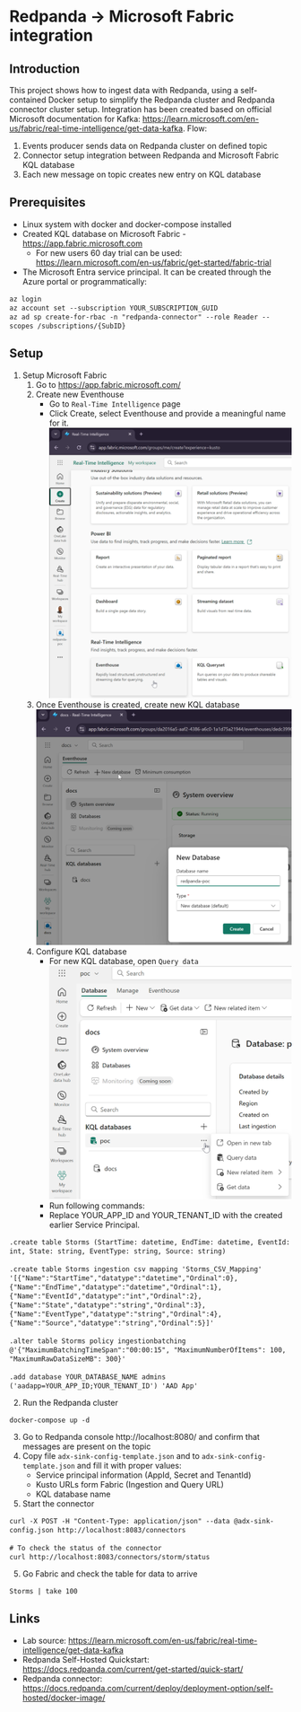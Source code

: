 # Redpanda -> Microsoft Fabric integration

## Introduction
This project shows how to ingest data with Redpanda, using a self-contained Docker setup to simplify the Redpanda cluster and Redpanda connector cluster setup. Integration has been created based on official Microsoft documentation for Kafka: https://learn.microsoft.com/en-us/fabric/real-time-intelligence/get-data-kafka.
Flow:
1. Events producer sends data on Redpanda cluster on defined topic
2. Connector setup integration between Redpanda and Microsoft Fabric KQL database
3. Each new message on topic creates new entry on KQL database

## Prerequisites
* Linux system with docker and docker-compose installed
* Created KQL database on Microsoft Fabric - https://app.fabric.microsoft.com
    * For new users 60 day trial can be used: https://learn.microsoft.com/en-us/fabric/get-started/fabric-trial
* The Microsoft Entra service principal. It can be created through the Azure portal or programmatically:
```
az login
az account set --subscription YOUR_SUBSCRIPTION_GUID
az ad sp create-for-rbac -n "redpanda-connector" --role Reader --scopes /subscriptions/{SubID}
```

## Setup
1. Setup Microsoft Fabric
    1. Go to https://app.fabric.microsoft.com/
    2. Create new Eventhouse
        * Go to `Real-Time Intelligence` page
        * Click Create, select Eventhouse and provide a meaningful name for it.
        ![Create Eventhouse](docs/create-eventhouse.png)
    3. Once Eventhouse is created, create new KQL database
    ![Create KQL db](docs/create-kql-db.png)
    4. Configure KQL database
        * For new KQL database, open `Query data`
        ![Create KQL db](docs/query-data.png)
        * Run following commands:
        * Replace YOUR_APP_ID and YOUR_TENANT_ID with the created earlier Service Principal.
```
.create table Storms (StartTime: datetime, EndTime: datetime, EventId: int, State: string, EventType: string, Source: string)

.create table Storms ingestion csv mapping 'Storms_CSV_Mapping' '[{"Name":"StartTime","datatype":"datetime","Ordinal":0}, {"Name":"EndTime","datatype":"datetime","Ordinal":1},{"Name":"EventId","datatype":"int","Ordinal":2},{"Name":"State","datatype":"string","Ordinal":3},{"Name":"EventType","datatype":"string","Ordinal":4},{"Name":"Source","datatype":"string","Ordinal":5}]'

.alter table Storms policy ingestionbatching @'{"MaximumBatchingTimeSpan":"00:00:15", "MaximumNumberOfItems": 100, "MaximumRawDataSizeMB": 300}'

.add database YOUR_DATABASE_NAME admins  ('aadapp=YOUR_APP_ID;YOUR_TENANT_ID') 'AAD App'
```

2. Run the Redpanda cluster
```
docker-compose up -d
```
3. Go to Redpanda console http://localhost:8080/ and confirm that messages are present on the topic
4. Copy file `adx-sink-config-template.json` and to `adx-sink-config-template.json` and fill it with proper values:
    * Service principal information (AppId, Secret and TenantId)
    * Kusto URLs form Fabric (Ingestion and Query URL)
    * KQL database name
4. Start the connector
```
curl -X POST -H "Content-Type: application/json" --data @adx-sink-config.json http://localhost:8083/connectors

# To check the status of the connector
curl http://localhost:8083/connectors/storm/status
```
5. Go Fabric and check the table for data to arrive
```
Storms | take 100
```

## Links
* Lab source: https://learn.microsoft.com/en-us/fabric/real-time-intelligence/get-data-kafka
* Redpanda Self-Hosted Quickstart: https://docs.redpanda.com/current/get-started/quick-start/
* Redpanda connector: https://docs.redpanda.com/current/deploy/deployment-option/self-hosted/docker-image/
